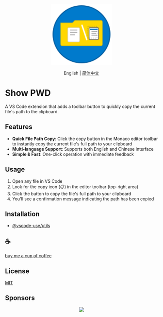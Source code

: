 <p align="center">
<img height="200" src="./assets/kv.png" alt="show-pwd">
</p>
<p align="center"> English | <a href="./README_zh.md">简体中文</a></p>

# Show PWD

A VS Code extension that adds a toolbar button to quickly copy the current file's path to the clipboard.

## Features

- **Quick File Path Copy**: Click the copy button in the Monaco editor toolbar to instantly copy the current file's full path to your clipboard
- **Multi-language Support**: Supports both English and Chinese interface
- **Simple & Fast**: One-click operation with immediate feedback

## Usage

1. Open any file in VS Code
2. Look for the copy icon (📋) in the editor toolbar (top-right area)
3. Click the button to copy the file's full path to your clipboard
4. You'll see a confirmation message indicating the path has been copied

## Installation

- [@vscode-use/utils](https://github.com/vscode-use/utils)

## :coffee:

[buy me a cup of coffee](https://github.com/Simon-He95/sponsor)

## License

[MIT](./license)

## Sponsors

<p align="center">
  <a href="https://cdn.jsdelivr.net/gh/Simon-He95/sponsor/sponsors.svg">
    <img src="https://cdn.jsdelivr.net/gh/Simon-He95/sponsor/sponsors.png"/>
  </a>
</p>
